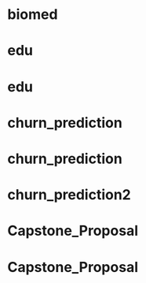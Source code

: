 # biomed
# edu
# edu
# churn_prediction
# churn_prediction
# churn_prediction2
# Capstone_Proposal
# Capstone_Proposal
